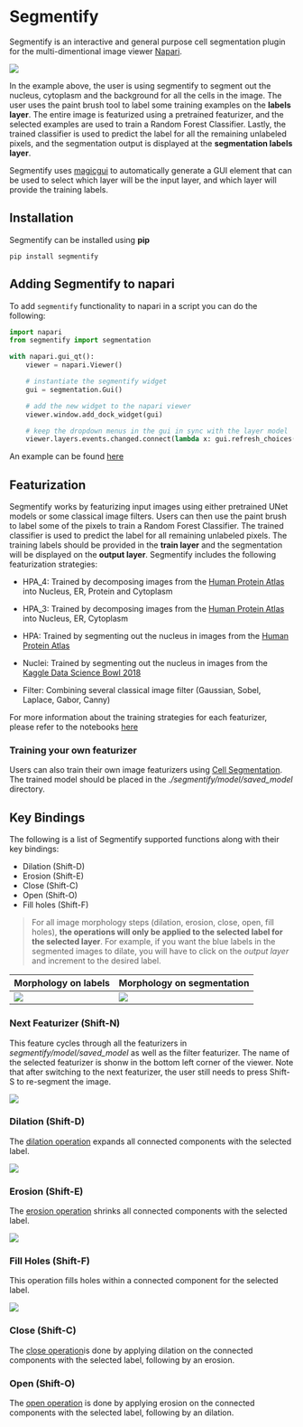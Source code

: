 # Segmentify

Segmentify is an interactive and general purpose cell segmentation plugin for the multi-dimentional image viewer [Napari](https://github.com/napari/napari).

 <p align=center"><img src="figs/intro.png" /></p>

In the example above, the user is using segmentify to segment out the nucleus, cytoplasm and the background for all the cells in the image. The user uses the paint brush tool to label some training examples on the **labels layer**. The entire image is featurized using a pretrained featurizer, and the selected examples are used to train a Random Forest Classifier. Lastly, the trained classifier is used to predict the label for all the remaining unlabeled pixels, and the segmentation output is displayed at the **segmentation labels layer**.

Segmentify uses [magicgui](https://magicgui.readthedocs.io/en/latest/) to automatically generate a GUI element that can be
used to select which layer will be the input layer, and which layer will provide the training labels.

## Installation

Segmentify can be installed using **pip**

```
pip install segmentify
```

## Adding Segmentify to napari

To add `segmentify` functionality to napari in a script you can do the following:

```python
import napari
from segmentify import segmentation

with napari.gui_qt():
    viewer = napari.Viewer()

    # instantiate the segmentify widget
    gui = segmentation.Gui()

    # add the new widget to the napari viewer
    viewer.window.add_dock_widget(gui)

    # keep the dropdown menus in the gui in sync with the layer model
    viewer.layers.events.changed.connect(lambda x: gui.refresh_choices())
```

An example can be found [here](./examples/launch.py)

## Featurization

Segmentify works by featurizing input images using either pretrained UNet models or some classical image filters. Users can then use the paint brush to label some of the pixels to train a Random Forest Classifier. The trained classifier is used to predict the label for all remaining unlabeled pixels. The training labels should be provided in the **train layer** and the segmentation will be displayed on the **output layer**. Segmentify includes the following featurization strategies:
- HPA\_4: Trained by decomposing images from the [Human Protein Atlas](https://www.kaggle.com/c/human-protein-atlas-image-classification) into Nucleus, ER, Protein and Cytoplasm
- HPA\_3: Trained by decomposing images from the [Human Protein Atlas](https://www.kaggle.com/c/human-protein-atlas-image-classification) into Nucleus, ER, Cytoplasm
- HPA: Trained by segmenting out the nucleus in images from the [Human Protein Atlas](https://www.kaggle.com/c/human-protein-atlas-image-classification)

- Nuclei: Trained by segmenting out the nucleus in images from the [Kaggle Data Science Bowl 2018](https://www.kaggle.com/c/data-science-bowl-2018/overview)
- Filter: Combining several classical image filter (Gaussian, Sobel, Laplace, Gabor, Canny)

For more information about the training strategies for each featurizer, please refer to the notebooks [here](https://github.com/marshuang80/CellSegmentation/tree/master/notebooks)

### Training your own featurizer

Users can also train their own image featurizers using [Cell Segmentation](https://github.com/marshuang80/CellSegmentation). The trained model should be placed in the *./segmentify/model/saved_model* directory.

## Key Bindings

The following is a list of Segmentify supported functions along with their key bindings:
- Dilation (Shift-D)
- Erosion (Shift-E)
- Close (Shift-C)
- Open (Shift-O)
- Fill holes (Shift-F)

> For all image morphology steps (dilation, erosion, close, open, fill holes), **the operations will only be applied to the selected label for the selected layer**. For example, if you want the blue labels in the segmented images to dilate, you will have to click on the *output layer* and increment to the desired label.

| Morphology on labels | Morphology on segmentation |
| --- | --- |
| ![](figs/label_morph.gif) | ![](figs/seg_morph.gif) |



### Next Featurizer (Shift-N)

This feature cycles through all the featurizers in *segmentify/model/saved_model* as well as the filter featurizer. The name of the selected featurizer is shonw in the bottom left corner of the viewer. Note that after switching to the next featurizer, the user still needs to press Shift-S to re-segment the image.

![](figs/next.gif)

### Dilation (Shift-D)

The [dilation operation](https://homepages.inf.ed.ac.uk/rbf/HIPR2/dilate.htm) expands all connected components with the selected label.

![](figs/dilation.gif)

### Erosion (Shift-E)

The [erosion operation](https://homepages.inf.ed.ac.uk/rbf/HIPR2/erode.htm) shrinks all connected components with the selected label.

![](figs/erosion.gif)

### Fill Holes (Shift-F)

This operation fills holes within a connected component for the selected label.

![](figs/fill_holes.gif)

### Close (Shift-C)

The [close operation](https://homepages.inf.ed.ac.uk/rbf/HIPR2/close.htm)is done by applying dilation on the connected components with the selected label, following by an erosion.

### Open (Shift-O)

The [open operation](https://homepages.inf.ed.ac.uk/rbf/HIPR2/open.htm) is done by applying erosion on the connected components with the selected label, following by an dilation.
